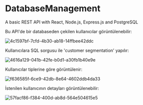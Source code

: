 # DatabaseManagement
A basic REST API with React, Node.js, Express.js and PostgreSQL

Bu API'de bir databaseden çekilen kullanıcılar görüntülenebilir:

![4c1597bf-7cfd-4b30-ab18-14ffbee42ddc](https://user-images.githubusercontent.com/60892527/107688550-d21f9700-6cb8-11eb-9feb-262a30b3d8b2.jpg)

Kullanıcılara SQL sorgusu ile 'customer segmentation' yapılır:

![4616a129-041b-42fe-b0d1-a30fb1b40e9e](https://user-images.githubusercontent.com/60892527/107688558-d51a8780-6cb8-11eb-8358-754fadb0e2fc.jpg)

Kullanıcılar tiplerine göre görüntülenir:

![f636585f-6ce9-42db-8e64-4602ddb4da33](https://user-images.githubusercontent.com/60892527/107688571-d8ae0e80-6cb8-11eb-8e7e-4e87e6de479f.jpg)

İstenilen kullanıcının detayları görüntülenebilir:

![57facf86-f384-400d-ab8d-564e504615e5](https://user-images.githubusercontent.com/60892527/107688581-da77d200-6cb8-11eb-8c15-e94ed3b1b587.jpg)
